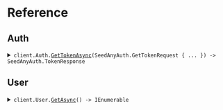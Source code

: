 # Reference
## Auth
<details><summary><code>client.Auth.<a href="/src/SeedAnyAuth/Auth/AuthClient.cs">GetTokenAsync</a>(SeedAnyAuth.GetTokenRequest { ... }) -> SeedAnyAuth.TokenResponse</code></summary>
<dl>
<dd>

#### 🔌 Usage

<dl>
<dd>

<dl>
<dd>

```csharp
await client.Auth.GetTokenAsync(
    new SeedAnyAuth.GetTokenRequest
    {
        ClientId = "client_id",
        ClientSecret = "client_secret",
        Audience = "https://api.example.com",
        GrantType = "client_credentials",
        Scope = "scope",
    }
);
```
</dd>
</dl>
</dd>
</dl>

#### ⚙️ Parameters

<dl>
<dd>

<dl>
<dd>

**request:** `SeedAnyAuth.GetTokenRequest` 
    
</dd>
</dl>
</dd>
</dl>


</dd>
</dl>
</details>

## User
<details><summary><code>client.User.<a href="/src/SeedAnyAuth/User/UserClient.cs">GetAsync</a>() -> IEnumerable<SeedAnyAuth.User></code></summary>
<dl>
<dd>

#### 🔌 Usage

<dl>
<dd>

<dl>
<dd>

```csharp
await client.User.GetAsync();
```
</dd>
</dl>
</dd>
</dl>


</dd>
</dl>
</details>
